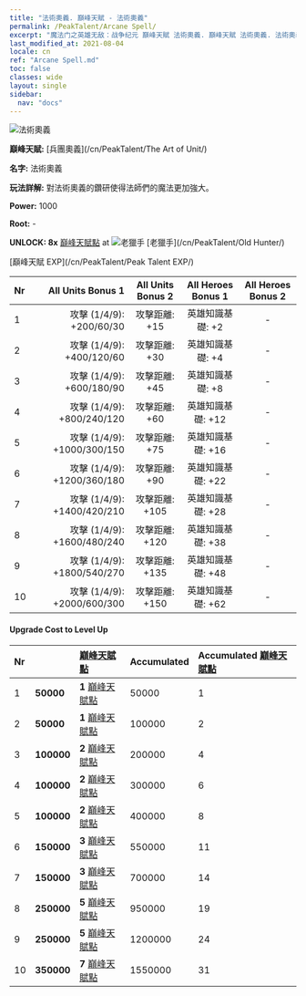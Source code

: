 ```yaml
---
title: "法術奧義. 巔峰天賦 - 法術奧義"
permalink: /PeakTalent/Arcane Spell/
excerpt: "魔法门之英雄无敌：战争纪元 巔峰天賦 法術奧義. 巔峰天賦 法術奧義. 法術奧義"
last_modified_at: 2021-08-04
locale: cn
ref: "Arcane Spell.md"
toc: false
classes: wide
layout: single
sidebar:
  nav: "docs"
---
```


  ![法術奧義](/images/pt/talent_2011.png)

  **巔峰天賦:** [兵團奧義](/cn/PeakTalent/The Art of Unit/)

  **名字:** 法術奧義

  **玩法詳解:** 對法術奧義的鑽研使得法師們的魔法更加強大。

  **Power:** 1000

  **Root:** -

  **UNLOCK: 8x** [巔峰天賦點](/cn/Items/con_934/) at ![老獵手](/images/pt/talent_2010.png) [老獵手](/cn/PeakTalent/Old Hunter/)

  [巔峰天賦 EXP](/cn/PeakTalent/Peak Talent EXP/)

  | Nr | All Units Bonus 1 | All Units Bonus 2 | All Heroes Bonus 1 | All Heroes Bonus 2 |
  |:---|--------------:|:-------------:|:-------------:|:-------------:|
  | 1 | 攻擊 (1/4/9): +200/60/30 | 攻擊距離: +15 | 英雄知識基礎: +2 | - |
  | 2 | 攻擊 (1/4/9): +400/120/60 | 攻擊距離: +30 | 英雄知識基礎: +4 | - |
  | 3 | 攻擊 (1/4/9): +600/180/90 | 攻擊距離: +45 | 英雄知識基礎: +8 | - |
  | 4 | 攻擊 (1/4/9): +800/240/120 | 攻擊距離: +60 | 英雄知識基礎: +12 | - |
  | 5 | 攻擊 (1/4/9): +1000/300/150 | 攻擊距離: +75 | 英雄知識基礎: +16 | - |
  | 6 | 攻擊 (1/4/9): +1200/360/180 | 攻擊距離: +90 | 英雄知識基礎: +22 | - |
  | 7 | 攻擊 (1/4/9): +1400/420/210 | 攻擊距離: +105 | 英雄知識基礎: +28 | - |
  | 8 | 攻擊 (1/4/9): +1600/480/240 | 攻擊距離: +120 | 英雄知識基礎: +38 | - |
  | 9 | 攻擊 (1/4/9): +1800/540/270 | 攻擊距離: +135 | 英雄知識基礎: +48 | - |
  | 10 | 攻擊 (1/4/9): +2000/600/300 | 攻擊距離: +150 | 英雄知識基礎: +62 | - |


#### Upgrade Cost to Level Up

  | Nr | <i class="fas fa-coins"/> | [巔峰天賦點](/cn/Items/con_934/) | Accumulated <i class="fas fa-coins"/> | Accumulated [巔峰天賦點](/cn/Items/con_934/) |
  |:---|:--------------|:-------------|:-------------|:-------------|
  | 1 | **50000** | **1** [巔峰天賦點](/cn/Items/con_934/) | 50000 | 1 |
  | 2 | **50000** | **1** [巔峰天賦點](/cn/Items/con_934/) | 100000 | 2 |
  | 3 | **100000** | **2** [巔峰天賦點](/cn/Items/con_934/) | 200000 | 4 |
  | 4 | **100000** | **2** [巔峰天賦點](/cn/Items/con_934/) | 300000 | 6 |
  | 5 | **100000** | **2** [巔峰天賦點](/cn/Items/con_934/) | 400000 | 8 |
  | 6 | **150000** | **3** [巔峰天賦點](/cn/Items/con_934/) | 550000 | 11 |
  | 7 | **150000** | **3** [巔峰天賦點](/cn/Items/con_934/) | 700000 | 14 |
  | 8 | **250000** | **5** [巔峰天賦點](/cn/Items/con_934/) | 950000 | 19 |
  | 9 | **250000** | **5** [巔峰天賦點](/cn/Items/con_934/) | 1200000 | 24 |
  | 10 | **350000** | **7** [巔峰天賦點](/cn/Items/con_934/) | 1550000 | 31 |
